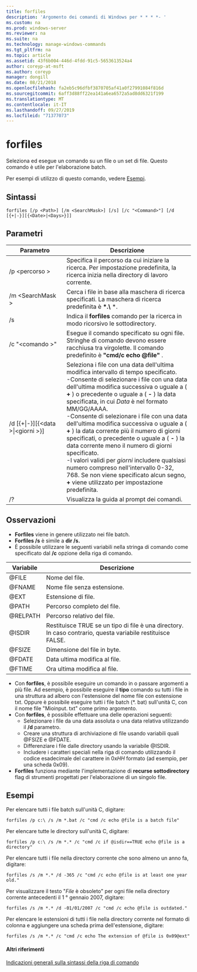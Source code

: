 ```yaml
---
title: forfiles
description: 'Argomento dei comandi di Windows per * * * *- '
ms.custom: na
ms.prod: windows-server
ms.reviewer: na
ms.suite: na
ms.technology: manage-windows-commands
ms.tgt_pltfrm: na
ms.topic: article
ms.assetid: 43f6b004-446d-4fdd-91c5-5653613524a4
author: coreyp-at-msft
ms.author: coreyp
manager: dongill
ms.date: 08/21/2018
ms.openlocfilehash: fa2eb5c96dfbf3870705af41a0f27991084f816d
ms.sourcegitcommit: 6aff3d88ff22ea141a6ea6572a5ad8dd6321f199
ms.translationtype: MT
ms.contentlocale: it-IT
ms.lasthandoff: 09/27/2019
ms.locfileid: "71377073"
---
```

# <a name="forfiles"></a>forfiles



Seleziona ed esegue un comando su un file o un set di file. Questo comando è utile per l'elaborazione batch.

Per esempi di utilizzo di questo comando, vedere [Esempi](#BKMK_examples).

## <a name="syntax"></a>Sintassi

```
forfiles [/p <Path>] [/m <SearchMask>] [/s] [/c "<Command>"] [/d [{+|-}][{<Date>|<Days>}]]
```


## <a name="parameters"></a>Parametri

|                     Parametro                      |                                                                                                                                                                                                                                                                                                    Descrizione                                                                                                                                                                                                                                                                                                     |
|----------------------------------------------------|--------------------------------------------------------------------------------------------------------------------------------------------------------------------------------------------------------------------------------------------------------------------------------------------------------------------------------------------------------------------------------------------------------------------------------------------------------------------------------------------------------------------------------------------------------------------------------------------------------------------|
|                     /p \<percorso >                     |                                                                                                                                                                                                                                                 Specifica il percorso da cui iniziare la ricerca. Per impostazione predefinita, la ricerca inizia nella directory di lavoro corrente.                                                                                                                                                                                                                                                  |
|                  /m \<SearchMask >                  |                                                                                                                                                                                                                                                           Cerca i file in base alla maschera di ricerca specificati. La maschera di ricerca predefinita è **\*.\\** \*.                                                                                                                                                                                                                                                           |
|                         /s                         |                                                                                                                                                                                                                                                                   Indica il **forfiles** comando per la ricerca in modo ricorsivo le sottodirectory.                                                                                                                                                                                                                                                                    |
|                  /c "\<comando >"                   |                                                                                                                                                                                                                                  Esegue il comando specificato su ogni file. Stringhe di comando devono essere racchiusa tra virgolette. Il comando predefinito è **"cmd/c echo @file"** .                                                                                                                                                                                                                                   |
| /d&nbsp;[{+\|-}]&#8288;[{\<data >\|&#8288;\<giorni >}] | Seleziona i file con una data dell'ultima modifica intervallo di tempo specificato.</br>-Consente di selezionare i file con una data dell'ultima modifica successiva o uguale a ( **+** ) o precedente o uguale a ( **-** ) la data specificata, in cui *Data* è nel formato MM/GG/AAAA.</br>-Consente di selezionare i file con una data dell'ultima modifica successiva o uguale a ( **+** ) la data corrente più il numero di giorni specificati, o precedente o uguale a ( **-** ) la data corrente meno il numero di giorni specificato.</br>-I valori validi per *giorni* includere qualsiasi numero compreso nell'intervallo 0-32, 768. Se non viene specificato alcun segno, **+** viene utilizzato per impostazione predefinita. |
|                         /?                         |                                                                                                                                                                                                                                                                                        Visualizza la guida al prompt dei comandi.                                                                                                                                                                                                                                                                                        |

## <a name="remarks"></a>Osservazioni

-   **Forfiles** viene in genere utilizzato nei file batch.
-   **Forfiles /s** è simile a **dir /s.**
-   È possibile utilizzare le seguenti variabili nella stringa di comando come specificato dal **/c** opzione della riga di comando.  

|Variabile|Descrizione|
|--------|-----------|
|@FILE|Nome del file.|
|@FNAME|Nome file senza estensione.|
|@EXT|Estensione di file.|
|@PATH|Percorso completo del file.|
|@RELPATH|Percorso relativo del file.|
|@ISDIR|Restituisce TRUE se un tipo di file è una directory. In caso contrario, questa variabile restituisce FALSE.|
|@FSIZE|Dimensione del file in byte.|
|@FDATE|Data ultima modifica al file.|
|@FTIME|Ora ultima modifica al file.|

-   Con **forfiles**, è possibile eseguire un comando in o passare argomenti a più file. Ad esempio, è possibile eseguire il **tipo** comando su tutti i file in una struttura ad albero con l'estensione del nome file con estensione txt. Oppure è possibile eseguire tutti i file batch (*. bat) sull'unità C, con il nome file "Mioinput. txt" come primo argomento.
-   Con **forfiles**, è possibile effettuare una delle operazioni seguenti:  
    -   Selezionare i file da una data assoluta o una data relativa utilizzando il **/d** parametro.
    -   Creare una struttura di archiviazione di file usando variabili quali @FSIZE e @FDATE.
    -   Differenziare i file dalle directory usando la variabile @ISDIR.
    -   Includere i caratteri speciali nella riga di comando utilizzando il codice esadecimale del carattere in 0x*HH* formato (ad esempio, per una scheda 0x09).
-   **Forfiles** funziona mediante l'implementazione di **recurse sottodirectory** flag di strumenti progettati per l'elaborazione di un singolo file.

## <a name="BKMK_examples"></a>Esempi

Per elencare tutti i file batch sull'unità C, digitare:
```
forfiles /p c:\ /s /m *.bat /c "cmd /c echo @file is a batch file"
```
Per elencare tutte le directory sull'unità C, digitare:
```
forfiles /p c:\ /s /m *.* /c "cmd /c if @isdir==TRUE echo @file is a directory"
```
Per elencare tutti i file nella directory corrente che sono almeno un anno fa, digitare:
```
forfiles /s /m *.* /d -365 /c "cmd /c echo @file is at least one year old."
```
Per visualizzare il testo "*File* è obsoleto" per ogni file nella directory corrente antecedenti il 1 ° gennaio 2007, digitare:
```
forfiles /s /m *.* /d -01/01/2007 /c "cmd /c echo @file is outdated." 
```
Per elencare le estensioni di tutti i file nella directory corrente nel formato di colonna e aggiungere una scheda prima dell'estensione, digitare:
```
forfiles /s /m *.* /c "cmd /c echo The extension of @file is 0x09@ext" 
```

#### <a name="additional-references"></a>Altri riferimenti

[Indicazioni generali sulla sintassi della riga di comando](command-line-syntax-key.md)
